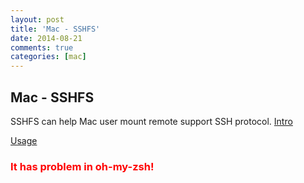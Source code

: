 ```yaml
---
layout: post
title: 'Mac - SSHFS'
date: 2014-08-21
comments: true
categories: [mac]
---
```

## Mac - SSHFS

SSHFS can help Mac user mount remote support SSH protocol.
[Intro](http://fuse.sourceforge.net/sshfs.html)

[Usage](https://github.com/osxfuse/osxfuse/wiki/SSHFS)

### <strong style="color:red">It has problem in oh-my-zsh!</strong>
